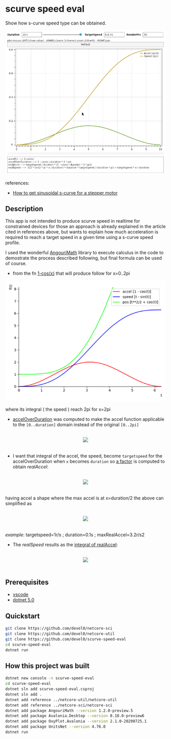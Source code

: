 # scurve speed eval

Show how s-curve speed type can be obtained.

<img src="data/img/demo.gif" width="700"/>

references:
- [How to get sinusoidal s-curve for a stepper motor](http://fightpc.blogspot.com/2018/04/how-to-get-sinusoidal-s-curve-for.html)

## Description

This app is not intended to produce scurve speed in realtime for constrained devices for those an approach is already explained in the article cited in references above, but wants to explain how much acceleration is required to reach a target speed in a given time using a s-curve speed profile.

I used the wonderful [AngouriMath](https://github.com/asc-community/AngouriMath) library to execute calculus in the code to demostrate the process described following, but final formula can be used of course.

- from the fn [1-cos(x)][1] that will produce follow for x=0..2pi

![](data/img/scurve-base.png)

where its integral ( the speed ) reach 2pi for x=2pi

- [accelOverDuration][2] was computed to make the accel function applicable to the `[0..duration]` domain instead of the original `[0..2pi]`

<!-- $$
\Large
accelOverDuration=1-\cos\left(\frac{x}{duration}\cdot 2\cdot \pi\right)
$$ --> 

<br/>
<div align="center"><img src="https://render.githubusercontent.com/render/math?math=%5CLarge%0AaccelOverDuration%3D1-%5Ccos%5Cleft(%5Cfrac%7Bx%7D%7Bduration%7D%5Ccdot%202%5Ccdot%20%5Cpi%5Cright)"></div>
<br/>

- I want that integral of the accel, the speed, become `targetspeed` for the accelOverDuration when `x` becomes `duration` so [a factor][3] is computed to obtain *realAccel*:

<!-- $$
\Large
realAccel=\frac{targetspeed}{duration}\cdot \left(1-\cos\left(\frac{x}{duration}\cdot 2\cdot \pi\right)\right)
$$ --> 

<br/>
<div align="center"><img src="https://render.githubusercontent.com/render/math?math=%5CLarge%0ArealAccel%3D%5Cfrac%7Btargetspeed%7D%7Bduration%7D%5Ccdot%20%5Cleft(1-%5Ccos%5Cleft(%5Cfrac%7Bx%7D%7Bduration%7D%5Ccdot%202%5Ccdot%20%5Cpi%5Cright)%5Cright)"></div>
<br/>

having accel a shape where the max accel is at x=duration/2 the above can simplified as

<!-- $$
\Large
maxRealAccel=\frac{targetspeed}{duration}\times \left(1-\cos\left(\pi\right)\right)
$$ --> 

<br/>
<div align="center"><img src="https://render.githubusercontent.com/render/math?math=%5CLarge%0AmaxRealAccel%3D%5Cfrac%7Btargetspeed%7D%7Bduration%7D%5Ctimes%20%5Cleft(1-%5Ccos%5Cleft(%5Cpi%5Cright)%5Cright)"></div>
<br/>

*example*: targetspeed=1r/s ; duration=0.1s ; maxRealAccel=3.2r/s2

- The *realSpeed* results as the [integral of realAccel][4]:

<!-- $$
\Large
realSpeed=\frac{\frac{-1}{2}\cdot \sin\left(\frac{2\cdot \pi\cdot x}{duration}\right)\cdot targetspeed}{\pi}+\frac{targetspeed\cdot x}{duration}
$$ --> 

<br/>
<div align="center"><img src="https://render.githubusercontent.com/render/math?math=%5CLarge%0ArealSpeed%3D%5Cfrac%7B%5Cfrac%7B-1%7D%7B2%7D%5Ccdot%20%5Csin%5Cleft(%5Cfrac%7B2%5Ccdot%20%5Cpi%5Ccdot%20x%7D%7Bduration%7D%5Cright)%5Ccdot%20targetspeed%7D%7B%5Cpi%7D%2B%5Cfrac%7Btargetspeed%5Ccdot%20x%7D%7Bduration%7D"></div>
<br/>

[1]: https://github.com/devel0/scurve-speed-eval/blob/0bff63605a3f7fae49d6f56aab4b813efa755242/Program.cs#L48

[2]: https://github.com/devel0/scurve-speed-eval/blob/0bff63605a3f7fae49d6f56aab4b813efa755242/Program.cs#L51

[3]: https://github.com/devel0/scurve-speed-eval/blob/0bff63605a3f7fae49d6f56aab4b813efa755242/Program.cs#L54

[4]: https://github.com/devel0/scurve-speed-eval/blob/0bff63605a3f7fae49d6f56aab4b813efa755242/Program.cs#L57

## Prerequisites

- [vscode](https://code.visualstudio.com/)
- [dotnet 5.0](https://dotnet.microsoft.com/download)

## Quickstart

```sh
git clone https://github.com/devel0/netcore-sci
git clone https://github.com/devel0/netcore-util
git clone https://github.com/devel0/scurve-speed-eval
cd scurve-speed-eval
dotnet run
```

## How this project was built

```sh
dotnet new console -n scurve-speed-eval
cd scurve-speed-eval
dotnet sln add scurve-speed-eval.csproj
dotnet sln add .
dotnet add reference ../netcore-util/netcore-util
dotnet add reference ../netcore-sci/netcore-sci
dotnet add package AngouriMath --version 1.2.0-preview.5
dotnet add package Avalonia.Desktop --version 0.10.0-preview6
dotnet add package OxyPlot.Avalonia --version 2.1.0-20200725.1
dotnet add package UnitsNet --version 4.76.0
dotnet run
```
